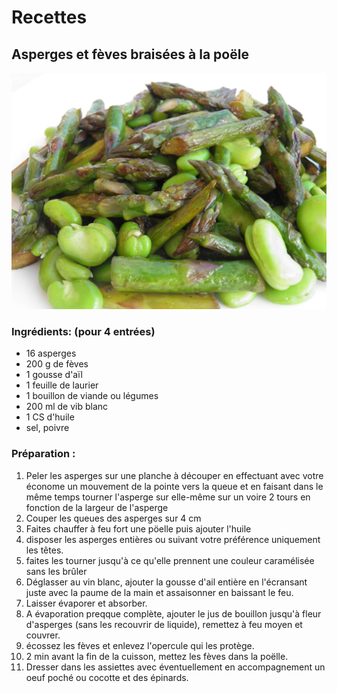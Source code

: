 
# Recettes
## Asperges et fèves braisées à la poële
![Illustration](https://raw.githubusercontent.com/akakeronos/recette-gourmandignes/master/images/asperges-braisees.jpg)

### Ingrédients: (pour 4 entrées)

* 16 asperges
* 200 g de fèves
* 1 gousse d'aïl
* 1 feuille de laurier
* 1 bouillon de viande ou légumes
* 200 ml de vib blanc
* 1 CS d'huile
* sel, poivre

### Préparation :
1. Peler les asperges sur une planche à découper en effectuant avec votre économe un mouvement de la pointe vers la queue et en faisant dans le même temps tourner l'asperge sur elle-même sur un voire 2 tours en fonction de la largeur de l'asperge
2. Couper les queues des asperges sur 4 cm
3. Faites chauffer à feu fort une pöelle puis ajouter l'huile
4. disposer les asperges entières ou suivant votre préférence uniquement les têtes.
5. faites les tourner jusqu'à ce qu'elle prennent une couleur caramélisée sans les brûler
6. Déglasser au vin blanc, ajouter la gousse d'ail entière en l'écransant juste avec la paume de la main et assaisonner en baissant le feu.
7. Laisser évaporer et absorber.
8. A évaporation preqque complète, ajouter le jus de bouillon jusqu'à fleur d'asperges (sans les recouvrir de liquide), remettez à feu moyen et couvrer.
9. écossez les fèves et enlevez l'opercule qui les protège.
10. 2 min avant la fin de la cuisson, mettez les fèves dans la poëlle.
7. Dresser dans les assiettes avec éventuellement en accompagnement un oeuf poché ou cocotte et des épinards.
